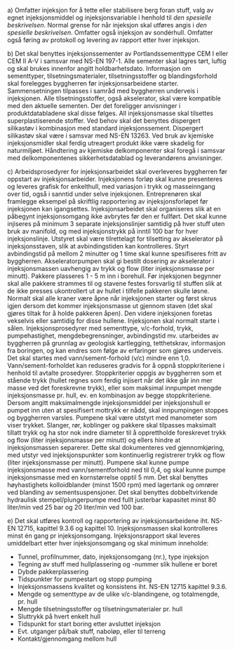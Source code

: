 a) Omfatter injeksjon for å tette eller stabilisere berg foran stuff, valg av egnet injeksjonsmiddel og injeksjonsvariable i henhold til *den spesielle beskrivelsen*. Normal grense for når injeksjon skal utføres angis i *den spesielle beskrivelsen*.
Omfatter også injeksjon av sondérhull.
Omfatter også føring av protokoll og levering av rapport etter hver injeksjon.

b) Det skal benyttes injeksjonssementer av Portlandssementtype CEM I eller CEM II A-V i samsvar med NS-EN 197-1. Alle sementer skal lagres tørt, luftig og skal brukes innenfor angitt holdbarhetsdato.
Informasjon om sementtyper, tilsetningsmaterialer, tilsetningsstoffer og blandingsforhold skal forelegges byggherren før injeksjonsarbeidene starter. Sammensetningen tilpasses i samråd med byggherren underveis i injeksjonen.
Alle tilsetningsstoffer, også akselerator, skal være kompatible med den aktuelle sementen. Der det foreligger anvisninger i produktdatabladene skal disse følges.
All injeksjonsmasse skal tilsettes superplastiserende stoffer.
Ved behov skal det benyttes dispergert silikastøv i kombinasjon med standard injeksjonssement. Dispergert silikastøv skal være i samsvar med NS-EN 13263.
Ved bruk av kjemiske injeksjonsmidler skal ferdig utreagert produkt ikke være skadelig for naturmiljøet. Håndtering av kjemiske delkomponenter skal foregå i samsvar med delkomponentenes sikkerhetsdatablad og leverandørens anvisninger.

c) Arbeidsprosedyrer for injeksjonsarbeidet skal overleveres byggherren før oppstart av injeksjonsarbeider. Injeksjonens forløp skal kunne presenteres og leveres grafisk for enkelthull, med variasjon i trykk og masseinngang over tid, også i sanntid under selve injeksjonen. Entreprenøren skal framlegge eksempel på skriftlig rapportering av injeksjonsforløpet før injeksjonen kan igangsettes.
Injeksjonsarbeidet skal organiseres slik at en påbegynt injeksjonsomgang ikke avbrytes før den er fullført.
Det skal kunne injiseres på minimum 3 separate injeksjonslinjer samtidig på hver stuff uten bruk av manifold, og med injeksjonstrykk på inntil 100 bar for hver injeksjonslinje. Utstyret skal være tilrettelagt for tilsetting av akselerator på injeksjonsstaven, slik at avbindingstiden kan kontrolleres. Styrt avbindingstid på mellom 2 minutter og 1 time skal kunne spesifiseres fritt av byggherren.
Akseleratorpumpen skal gi bestilt dosering av akselerator i injeksjonsmassen uavhengig av trykk og flow (liter injeksjonsmasse per minutt).
Pakkere plasseres 1 - 5 m inn i borehull. Før injeksjonen begynner skal alle pakkere strammes til og stavene festes forsvarlig til stuffen slik at de ikke presses ukontrollert ut av hullet i tilfelle pakkeren skulle løsne.
Normalt skal alle kraner være åpne når injeksjonen starter og først skrus igjen dersom det kommer injeksjonsmasse ut gjennom staven (det skal gjøres tiltak for å holde pakkeren åpen). Den videre injeksjonen foretas vekselvis eller samtidig for disse hullene.
Injeksjonen skal normalt starte i sålen. Injeksjonsprosedyrer med sementtype, v/c-forhold, trykk, pumpehastighet, mengdebegrensninger, avbindingstid mv. utarbeides av byggherren på grunnlag av geologisk kartlegging, tetthetskrav, informasjon fra boringen, og kan endres som følge av erfaringer som gjøres underveis.
Det skal startes med vann/sement-forhold (v/c) mindre enn 1,0. Vann/sement-forholdet kan reduseres gradvis for å oppnå stoppkriteriene i henhold til avtalte prosedyrer.
Stoppkriterier oppgis av byggherren som et stående trykk (hullet regnes som ferdig injisert når det ikke går inn mer masse ved det foreskrevne trykk), eller som maksimal innpumpet mengde injeksjonsmasse pr. hull, ev. en kombinasjon av begge stoppkriteriene.
Dersom angitt maksimalmengde injeksjonsmiddel per injeksjonshull er pumpet inn uten at spesifisert mottrykk er nådd, skal innpumpingen stoppes og byggherren varsles.
Pumpene skal være utstyrt med manometer som viser trykket. Slanger, rør, koblinger og pakkere skal tilpasses maksimalt tillatt trykk og ha stor nok indre diameter til å opprettholde foreskrevet trykk og flow (liter injeksjonsmasse per minutt) og ellers hindre at injeksjonsmassen separerer. Dette skal dokumenteres ved gjennomkjøring, med utstyr ved injeksjonspunkter som kontinuerlig registrerer trykk og flow (liter injeksjonsmasse per minutt). Pumpene skal kunne pumpe injeksjonsmasse med vann/sementforhold ned til 0,4, og skal kunne pumpe injeksjonsmasse med en kornstørrelse opptil 5 mm.
Det skal benyttes høyhastighets kolloidblander (minst 1500 rpm) med lagertank og omrører ved blanding av sementsuspensjoner. Det skal benyttes dobbeltvirkende hydraulisk stempel/plungerpumpe med fullt justerbar kapasitet minst 80 liter/min ved 25 bar og 20 liter/min ved 100 bar.

e) Det skal utføres kontroll og rapportering av injeksjonsarbeidene iht. NS-EN 12715, kapittel 9.3.6 og kapittel 10.
Injeksjonsmassen skal kontrolleres minst én gang pr injeksjonsomgang.
Injeksjonsrapport skal leveres umiddelbart etter hver injeksjonsomgang og skal minimum inneholde:
-  Tunnel, profilnummer, dato, injeksjonsomgang (nr.), type injeksjon
-  Tegning av stuff med hullplassering og -nummer slik hullene er boret
-  Dybde pakkerplassering
-  Tidspunkter for pumpestart og stopp pumping
-  Injeksjonsmassens kvalitet og konsistens iht. NS-EN 12715 kapittel 9.3.6.
-  Mengde og sementtype av de ulike v/c-blandingene, og totalmengde, pr. hull
-  Mengde tilsetningsstoffer og tilsetningsmaterialer pr. hull
-  Sluttrykk på hvert enkelt hull
-  Tidspunkt for start boring etter avsluttet injeksjon
-  Evt. utganger på/bak stuff, naboløp, eller til terreng
-  Kontakt/gjennomgang mellom hull

